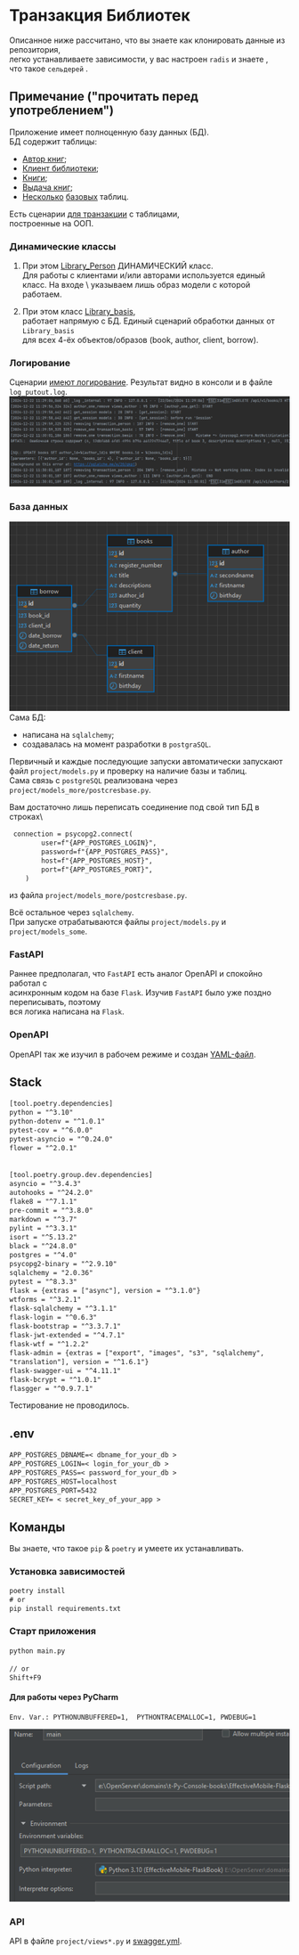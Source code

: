 # Транзакция Библиотек
Описанное ниже рассчитано, что вы знаете как клонировать данные из репозитория, \
легко устанавливаете зависимости, у вас настроен `radis` и знаете , \
что такое `сельдерей` .

## Примечание ("прочитать перед употреблением")
Приложение имеет полноценную базу данных (БД).\
БД содержит таблицы:
- [Автор книг](project/models_some/model_autors.py);
- [Клиент библиотеки](project/models_some/model_client.py);
- [Книги](project/models_some/model_book.py);
- [Выдача книг](project/models_some/model_borrow.py);
- [Несколько](project/models_some/model_person.py) [базовых](project/models_some/model_init.py) таблиц.

Есть сценарии [для транзакции](project/transaction_some) с таблицами, \
построенные на ООП. 
### Динамические классы
1. При этом [Library_Person](project/transaction_some/transaction_person.py)
ДИНАМИЧЕСКИЙ класс.  
Для работы с клиентами и/или авторами используется единый класс. На входе \ 
указываем лишь образ модели с которой работаем. 

2. При этом класс [Library_basis](project/transaction_some/transaction_basic.py),\
работает напрямую с БД. Единый сценарий обработки данных от `Library_basis`\
для всех 4-ёх объектов/образов (book, author, client, borrow).

### Логирование
Сценарии [имеют логирование](project/logs.py). Результат видно в консоли и в файле `log_putout.log`. \
![loger](/img/text_of_loger.png)


### База данных
![db](/img/db.png)\
Сама БД:
- написана на `sqlalchemy`;
- создавалась на момент разработки в `postgraSQL`.

Первичный и каждые последующие запуски автоматически запускают \
файл `project/models.py` и проверку на наличие базы и таблиц. \
Сама связь c `postgreSQL` реализована через `project/models_more/postcresbase.py`.

Вам достаточно лишь переписать соединение под свой тип БД в строках\
```text
 connection = psycopg2.connect(
        user=f"{APP_POSTGRES_LOGIN}",
        password=f"{APP_POSTGRES_PASS}",
        host=f"{APP_POSTGRES_HOST}",
        port=f"{APP_POSTGRES_PORT}",
    )
```
из файла `project/models_more/postcresbase.py`.

Всё остальное через `sqlalchemy`. \
При запуске отрабатываются файлы `project/models.py` и `project/models_some`.

### FastAPI
Раннее предполагал, что `FastAPI` есть аналог OpenAPI и спокойно работал с  \
асинхронным кодом на базе `Flask`. Изучив `FastAPI` было уже поздно переписывать, поэтому \
вся логика написана на `Flask`.

### OpenAPI
OpenAPI так же изучил в рабочем режиме и создан [YAML-файл](swagger/swagger.yml).


## Stack
```text
[tool.poetry.dependencies]
python = "^3.10"
python-dotenv = "^1.0.1"
pytest-cov = "^6.0.0"
pytest-asyncio = "^0.24.0"
flower = "^2.0.1"


[tool.poetry.group.dev.dependencies]
asyncio = "^3.4.3"
autohooks = "^24.2.0"
flake8 = "^7.1.1"
pre-commit = "^3.8.0"
markdown = "^3.7"
pylint = "^3.3.1"
isort = "^5.13.2"
black = "^24.8.0"
postgres = "^4.0"
psycopg2-binary = "^2.9.10"
sqlalchemy = "2.0.36"
pytest = "^8.3.3"
flask = {extras = ["async"], version = "^3.1.0"}
wtforms = "^3.2.1"
flask-sqlalchemy = "^3.1.1"
flask-login = "^0.6.3"
flask-bootstrap = "^3.3.7.1"
flask-jwt-extended = "^4.7.1"
flask-wtf = "^1.2.2"
flask-admin = {extras = ["export", "images", "s3", "sqlalchemy", "translation"], version = "^1.6.1"}
flask-swagger-ui = "^4.11.1"
flask-bcrypt = "^1.0.1"
flasgger = "^0.9.7.1"
```
Тестирование не проводилось.

## .env
```text
APP_POSTGRES_DBNAME=< dbname_for_your_db >
APP_POSTGRES_LOGIN=< login_for_your_db >
APP_POSTGRES_PASS=< password_for_your_db >
APP_POSTGRES_HOST=localhost
APP_POSTGRES_PORT=5432
SECRET_KEY= < secret_key_of_your_app >

```
## Команды
Вы знаете, что такое `pip` & `poetry` и умеете их устанавливать.

### Установка зависимостей
```text
poetry install
# or
pip install requirements.txt
```

### Старт приложения
```text
python main.py

// or
Shift+F9
```

#### Для работы через PyCharm
```text
Env. Var.: PYTHONUNBUFFERED=1,  PYTHONTRACEMALLOC=1, PWDEBUG=1
```
![pycharm](./img/pycharm.png)


### API
API в файле `project/views*.py` и [swagger.yml](swagger/swagger.yml). 



